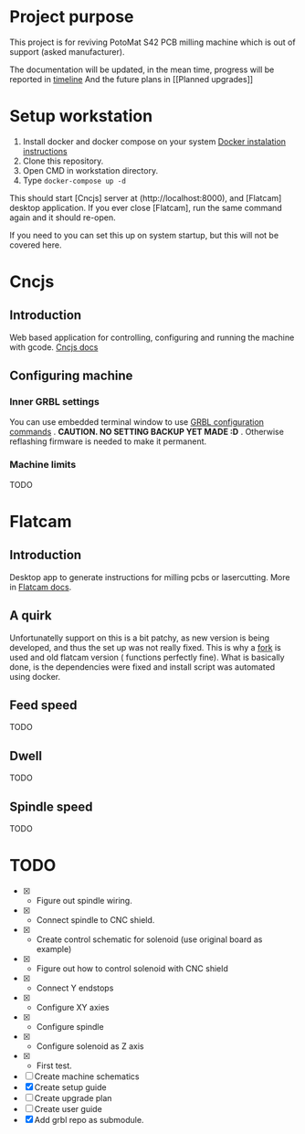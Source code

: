 # Project purpose
This project is for reviving PotoMat S42 PCB milling machine which is out of support (asked manufacturer). 

The documentation will be updated, in the mean time, progress will be reported in [timeline](timeline.md)
And the future plans in [[Planned upgrades]]

# Setup workstation
1.  Install docker and docker compose on your system [Docker instalation instructions](https://docs.docker.com/get-docker/)
2. Clone this repository.
3. Open CMD in workstation directory.
4. Type `docker-compose up -d`

This should start [Cncjs] server at (http://localhost:8000), and [Flatcam] desktop application. If you ever close [Flatcam], run the same command again and it should re-open. 

If you need to you can set this up on system startup, but this will not be covered here. 

# Cncjs
## Introduction
Web based application for controlling, configuring and running the machine with gcode. [Cncjs docs](https://cnc.js.org/docs/)
## Configuring machine
### Inner GRBL settings
You can use embedded terminal window to use [GRBL configuration commands](https://github.com/gnea/grbl/blob/master/doc/markdown/settings.md) . **CAUTION. NO SETTING BACKUP YET MADE :D** . Otherwise reflashing firmware is needed to make it permanent. 
### Machine limits
TODO
# Flatcam
## Introduction
Desktop app to generate instructions for milling pcbs or lasercutting. More in [Flatcam docs](http://flatcam.org/).
## A quirk
Unfortunatelly support on this is a bit patchy, as new version is being developed, and thus the set up was not really fixed. This is why a [fork](https://github.com/AntumArk/Flatcam) is used and old flatcam version ( functions perfectly fine). What is basically done, is the dependencies were fixed and install script was automated using docker. 
## Feed speed
TODO
## Dwell
TODO
## Spindle speed
TODO
# TODO
- [x] - Figure out spindle wiring.
- [x] - Connect spindle to CNC shield.
- [x] - Create control schematic for solenoid (use original board as example)
- [x] - Figure out how to control solenoid with CNC shield
- [x] - Connect Y endstops
- [x] - Configure XY axies
- [x] - Configure spindle
- [x] - Configure solenoid as Z axis
- [x] - First test.
- [ ] Create machine schematics
- [x] Create setup guide
- [ ] Create upgrade plan
- [ ] Create user guide
- [x] Add grbl repo as submodule. 
